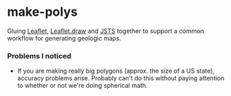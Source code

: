 # make-polys

Gluing [Leaflet](), [Leaflet.draw]() and [JSTS]() together to support a common workflow for generating geologic maps.

### Problems I noticed
- If you are making really big polygons (approx. the size of a US state), accuracy problems arise. Probably can't do this without paying attention to whether or not we're doing spherical math.